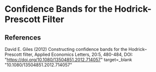 # Confidence Bands for the Hodrick-Prescott Filter

## References
David E. Giles (2012) Constructing confidence bands for the Hodrick–Prescott filter, Applied Economics Letters, 20:5, 480-484, DOI: <a>"https://doi.org/10.1080/13504851.2012.714057" target=_blank "10.1080/13504851.2012.714057"</a>
